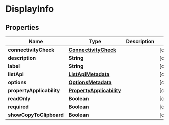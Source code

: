 

# DisplayInfo


## Properties

Name | Type | Description | Notes
------------ | ------------- | ------------- | -------------
**connectivityCheck** | [**ConnectivityCheck**](ConnectivityCheck.md) |  |  [optional]
**description** | **String** |  |  [optional]
**label** | **String** |  |  [optional]
**listApi** | [**ListApiMetadata**](ListApiMetadata.md) |  |  [optional]
**options** | [**OptionsMetadata**](OptionsMetadata.md) |  |  [optional]
**propertyApplicability** | [**PropertyApplicability**](PropertyApplicability.md) |  |  [optional]
**readOnly** | **Boolean** |  |  [optional]
**required** | **Boolean** |  |  [optional]
**showCopyToClipboard** | **Boolean** |  |  [optional]



